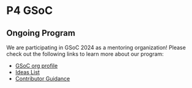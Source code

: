 # P4 GSoC

## Ongoing Program

We are participating in GSoC 2024 as a mentoring organization! Please check out the following links to learn more about our program:

- [GSoC org profile](https://summerofcode.withgoogle.com/programs/2024/organizations/the-p4-language-consortium)
- [Ideas List](2024/ideas_list.md)
- [Contributor Guidance](2024/contributor_guidance.md)
